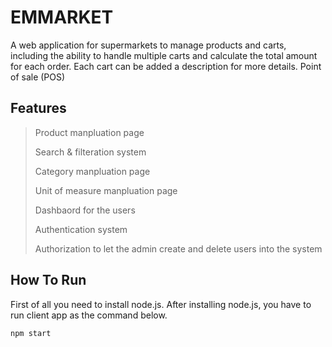 # EMMARKET
A web application for supermarkets to manage products and carts, including the ability to handle multiple carts and calculate the total amount for each order. Each cart can be added a description for more details.
Point of sale (POS)

## Features
> Product manpluation page
> 
> Search & filteration system
> 
> Category manpluation page
> 
> Unit of measure manpluation page
> 
> Dashbaord for the users
> 
> Authentication system
> 
> Authorization to let the admin create and delete users into the system
## How To Run

First of all you need to install node.js. After installing node.js, you have to run client app as the command below.
```bash
npm start
```